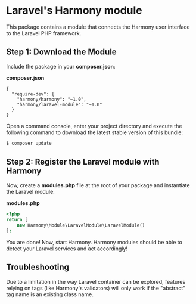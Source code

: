 Laravel's Harmony module
====================

This package contains a module that connects the Harmony user interface to the Laravel PHP framework.

Step 1: Download the Module
---------------------------

Include the package in your **composer.json**:

**composer.json**
```
{
  "require-dev": {
    "harmony/harmony": "~1.0",
    "harmony/laravel-module": "~1.0"
  }
}
```

Open a command console, enter your project directory and execute the
following command to download the latest stable version of this bundle:

```bash
$ composer update
```

Step 2: Register the Laravel module with Harmony
--------------------------------------------

Now, create a **modules.php** file at the root of your package and instantiate
the Laravel module:

**modules.php**
```php
<?php
return [
    new Harmony\Module\LaravelModule\LaravelModule()
];
```

You are done! Now, start Harmony. Harmony modules should be able to detect your Laravel services and act accordingly!

Troubleshooting
---------------

Due to a limitation in the way Laravel container can be explored, features relying on tags (like Harmony's validators)
 will only work if the "abstract" tag name is an existing class name.